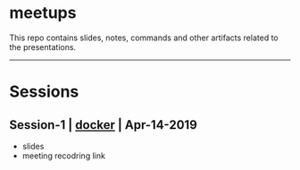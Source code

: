 # meetups
This repo contains slides, notes, commands and other artifacts related to the presentations. 

-----
# Sessions

## Session-1 | [docker](https://github.com/demystifydevops/docker) | Apr-14-2019 
 - slides
 - meeting recodring link
